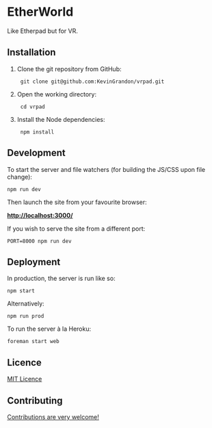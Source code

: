 # EtherWorld

Like Etherpad but for VR.


## Installation

1. Clone the git repository from GitHub:

        git clone git@github.com:KevinGrandon/vrpad.git

2. Open the working directory:

        cd vrpad

3. Install the Node dependencies:

        npm install


## Development

To start the server and file watchers (for building the JS/CSS upon file change):

    npm run dev

Then launch the site from your favourite browser:

[__http://localhost:3000/__](http://localhost:3000/)

If you wish to serve the site from a different port:

    PORT=8000 npm run dev


## Deployment

In production, the server is run like so:

    npm start

Alternatively:

    npm run prod

To run the server à la Heroku:

    foreman start web


## Licence

[MIT Licence](LICENCE)


## Contributing

[Contributions are very welcome!](CONTRIBUTING.md)
